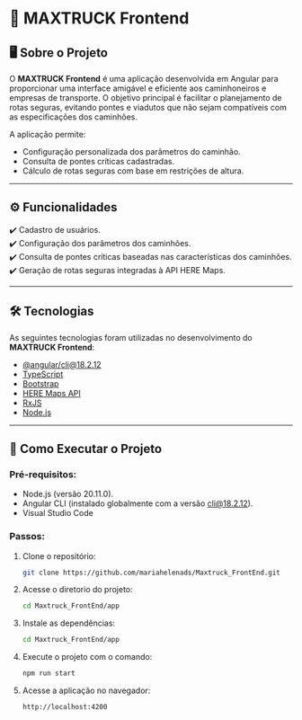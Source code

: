 # 🚚 MAXTRUCK Frontend

## 🖥️ Sobre o Projeto
O **MAXTRUCK Frontend** é uma aplicação desenvolvida em Angular para proporcionar uma interface amigável e eficiente aos caminhoneiros e empresas de transporte. O objetivo principal é facilitar o planejamento de rotas seguras, evitando pontes e viadutos que não sejam compatíveis com as especificações dos caminhões.

A aplicação permite:
- Configuração personalizada dos parâmetros do caminhão.
- Consulta de pontes críticas cadastradas.
- Cálculo de rotas seguras com base em restrições de altura.

---

## ⚙️ Funcionalidades
✔️ Cadastro de usuários.  
✔️ Configuração dos parâmetros dos caminhões.  
✔️ Consulta de pontes críticas baseadas nas características dos caminhões.  
✔️ Geração de rotas seguras integradas à API HERE Maps.

---

## 🛠️ Tecnologias
As seguintes tecnologias foram utilizadas no desenvolvimento do **MAXTRUCK Frontend**:

- [@angular/cli@18.2.12](https://angular.io/docs)  
- [TypeScript](https://www.typescriptlang.org/)  
- [Bootstrap](https://getbootstrap.com/)  
- [HERE Maps API](https://developer.here.com/documentation)  
- [RxJS](https://rxjs.dev/)  
- [Node.js](https://nodejs.org/)  

---

## 🚀 Como Executar o Projeto
### Pré-requisitos:
- Node.js (versão 20.11.0).  
- Angular CLI (instalado globalmente com a versão cli@18.2.12).
- Visual Studio Code  

### Passos:
1. Clone o repositório:
   ```bash
   git clone https://github.com/mariahelenads/Maxtruck_FrontEnd.git

2. Acesse o diretorio do projeto:
   ```bash
   cd Maxtruck_FrontEnd/app

3. Instale as dependências:
   ```bash
   cd Maxtruck_FrontEnd/app

4. Execute o projeto com o comando:
   ```bash
   npm run start

5. Acesse a aplicação no navegador:
   ```bash
   http://localhost:4200
   

